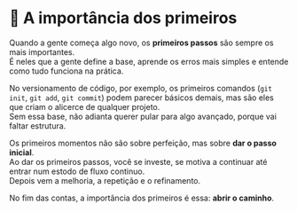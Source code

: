 # 📝 A importância dos primeiros  

Quando a gente começa algo novo, os **primeiros passos** são sempre os mais importantes.  
É neles que a gente define a base, aprende os erros mais simples e entende como tudo funciona na prática.  

No versionamento de código, por exemplo, os primeiros comandos (`git init`, `git add`, `git commit`) podem parecer básicos demais, mas são eles que criam o alicerce de qualquer projeto.    
Sem essa base, não adianta querer pular para algo avançado, porque vai faltar estrutura.  

Os primeiros momentos não são sobre perfeição, mas sobre **dar o passo inicial**.  
Ao dar os primeiros passos, você se investe, se motiva a continuar até entrar num estodo de fluxo continuo.  
Depois vem a melhoria, a repetição e o refinamento.  

No fim das contas, a importância dos primeiros é essa: **abrir o caminho**.  
